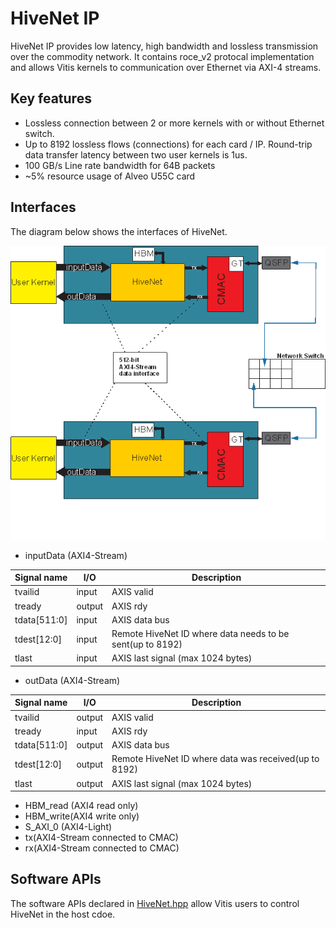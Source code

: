 <!---
# Copyright 2019-2022 Xilinx, Inc.
#
# Licensed under the Apache License, Version 2.0 (the "License");
# you may not use this file except in compliance with the License.
# You may obtain a copy of the License at
#
#     http://www.apache.org/licenses/LICENSE-2.0
#
# Unless required by applicable law or agreed to in writing, software
# distributed under the License is distributed on an "AS IS" BASIS,
# WITHOUT WARRANTIES OR CONDITIONS OF ANY KIND, either express or implied.
# See the License for the specific language governing permissions and
# limitations under the License.
--->

# HiveNet IP

HiveNet IP provides low latency, high bandwidth and lossless transmission over the commodity network. It contains roce_v2 protocal implementation and allows Vitis kernels to communication over Ethernet via AXI-4 streams. 

## Key features

* Lossless connection between 2 or more kernels with or without Ethernet switch.
* Up to 8192 lossless flows (connections) for each card / IP. Round-trip data transfer latency between two user kernels is 1us.
* 100 GB/s Line rate bandwidth for 64B packets
* ~5% resource usage of Alveo U55C card


## Interfaces

The diagram below shows the interfaces of HiveNet.

![](../../img/hivenet.png) 

* inputData (AXI4-Stream)

| Signal name  | I/O    | Description |
|--------------|--------|-------------|
| tvailid      | input  | AXIS valid |
| tready       | output | AXIS rdy   |
| tdata[511:0] | input  | AXIS data bus |
| tdest[12:0]  | input  | Remote HiveNet ID where data needs to be sent(up to 8192) |
| tlast        | input  | AXIS last signal (max 1024 bytes) |

* outData (AXI4-Stream)

| Signal name  | I/O    | Description |
|--------------|--------|-------------|
| tvailid      | output | AXIS valid |
| tready       | input  | AXIS rdy   |
| tdata[511:0] | output | AXIS data bus |
| tdest[12:0]  | output | Remote HiveNet ID where data was received(up to 8192) |
| tlast        | output | AXIS last signal (max 1024 bytes) |

* HBM_read (AXI4 read only)
* HBM_write(AXI4 write only)
* S_AXI_0 (AXI4-Light)
* tx(AXI4-Stream connected to CMAC)
* rx(AXI4-Stream connected to CMAC)

## Software APIs

The software APIs declared in [HiveNet.hpp](sw/include/HiveNet.hpp) allow Vitis users to control HiveNet in the host cdoe. 

